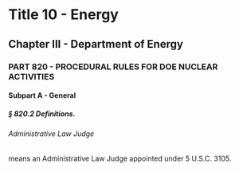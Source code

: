 
# Title 10 - Energy
## Chapter III - Department of Energy
### PART 820 - PROCEDURAL RULES FOR DOE NUCLEAR ACTIVITIES
#### Subpart A - General
##### § 820.2 Definitions.
###### Administrative Law Judge

means an Administrative Law Judge appointed under 5 U.S.C. 3105.
